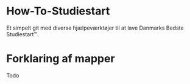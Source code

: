 # How-To-Studiestart

Et simpelt git med diverse hjælpeværktøjer til at lave Danmarks Bedste Studiestart™.

# Forklaring af mapper
Todo
